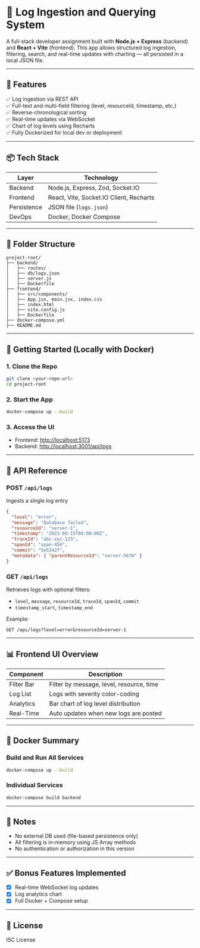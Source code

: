 # 🧰 Log Ingestion and Querying System

A full-stack developer assignment built with **Node.js + Express** (backend) and **React + Vite** (frontend). This app allows structured log ingestion, filtering, search, and real-time updates with charting — all persisted in a local JSON file.

---

## 🚀 Features

✅ Log ingestion via REST API  
✅ Full-text and multi-field filtering (level, resourceId, timestamp, etc.)  
✅ Reverse-chronological sorting  
✅ Real-time updates via WebSocket  
✅ Chart of log levels using Recharts  
✅ Fully Dockerized for local dev or deployment

---

## 📦 Tech Stack

| Layer       | Technology                              |
| ----------- | --------------------------------------- |
| Backend     | Node.js, Express, Zod, Socket.IO        |
| Frontend    | React, Vite, Socket.IO Client, Recharts |
| Persistence | JSON file (`logs.json`)                 |
| DevOps      | Docker, Docker Compose                  |

---

## 📁 Folder Structure

```
project-root/
├── backend/
│   ├── routes/
│   ├── db/logs.json
│   ├── server.js
│   ├── Dockerfile
├── frontend/
│   ├── src/components/
│   ├── App.jsx, main.jsx, index.css
│   ├── index.html
│   ├── vite.config.js
│   ├── Dockerfile
├── docker-compose.yml
├── README.md
```

---

## 🔧 Getting Started (Locally with Docker)

### 1. Clone the Repo

```bash
git clone <your-repo-url>
cd project-root
```

### 2. Start the App

```bash
docker-compose up --build
```

### 3. Access the UI

- Frontend: [http://localhost:5173](http://localhost:5173)
- Backend: [http://localhost:3001/api/logs](http://localhost:3001/api/logs)

---

## 🧪 API Reference

### POST `/api/logs`

Ingests a single log entry

```json
{
  "level": "error",
  "message": "Database failed",
  "resourceId": "server-1",
  "timestamp": "2023-09-15T08:00:00Z",
  "traceId": "abc-xyz-123",
  "spanId": "span-456",
  "commit": "5e5342f",
  "metadata": { "parentResourceId": "server-5678" }
}
```

### GET `/api/logs`

Retrieves logs with optional filters:

- `level`, `message`, `resourceId`, `traceId`, `spanId`, `commit`
- `timestamp_start`, `timestamp_end`

Example:

```
GET /api/logs?level=error&resourceId=server-1
```

---

## 📊 Frontend UI Overview

| Component  | Description                              |
| ---------- | ---------------------------------------- |
| Filter Bar | Filter by message, level, resource, time |
| Log List   | Logs with severity color-coding          |
| Analytics  | Bar chart of log level distribution      |
| Real-Time  | Auto updates when new logs are posted    |

---

## 🐳 Docker Summary

### Build and Run All Services

```bash
docker-compose up --build
```

### Individual Services

```bash
docker-compose build backend
```

---

## 🔐 Notes

- No external DB used (file-based persistence only)
- All filtering is in-memory using JS Array methods
- No authentication or authorization in this version

---

## ✅ Bonus Features Implemented

- [x] Real-time WebSocket log updates
- [x] Log analytics chart
- [x] Full Docker + Compose setup

---

## 📃 License

ISC License
